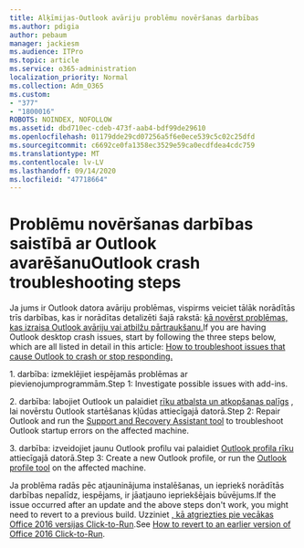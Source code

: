 ```yaml
---
title: Alķīmijas-Outlook avāriju problēmu novēršanas darbības
ms.author: pdigia
author: pebaum
manager: jackiesm
ms.audience: ITPro
ms.topic: article
ms.service: o365-administration
localization_priority: Normal
ms.collection: Adm_O365
ms.custom:
- "377"
- "1800016"
ROBOTS: NOINDEX, NOFOLLOW
ms.assetid: dbd710ec-cdeb-473f-aab4-bdf99de29610
ms.openlocfilehash: 01179dde29cd07256a5f6e0ece539c5c02c25dfd
ms.sourcegitcommit: c6692ce0fa1358ec3529e59ca0ecdfdea4cdc759
ms.translationtype: MT
ms.contentlocale: lv-LV
ms.lasthandoff: 09/14/2020
ms.locfileid: "47718664"
---
```

# <a name="outlook-crash-troubleshooting-steps"></a><span data-ttu-id="71ebf-102">Problēmu novēršanas darbības saistībā ar Outlook avarēšanu</span><span class="sxs-lookup"><span data-stu-id="71ebf-102">Outlook crash troubleshooting steps</span></span>

<span data-ttu-id="71ebf-103">Ja jums ir Outlook datora avāriju problēmas, vispirms veiciet tālāk norādītās trīs darbības, kas ir norādītas detalizēti šajā rakstā: [kā novērst problēmas, kas izraisa Outlook avāriju vai atbilžu pārtraukšanu.](https://docs.microsoft.com/exchange/troubleshoot/outlook-crashes/crash-issues)</span><span class="sxs-lookup"><span data-stu-id="71ebf-103">If you are having Outlook desktop crash issues, start by following the three steps below, which are all listed in detail in this article: [How to troubleshoot issues that cause Outlook to crash or stop responding.](https://docs.microsoft.com/exchange/troubleshoot/outlook-crashes/crash-issues)</span></span>
  
<span data-ttu-id="71ebf-104">1. darbība: izmeklējiet iespējamās problēmas ar pievienojumprogrammām.</span><span class="sxs-lookup"><span data-stu-id="71ebf-104">Step 1: Investigate possible issues with add-ins.</span></span>
  
<span data-ttu-id="71ebf-105">2. darbība: labojiet Outlook un palaidiet [rīku atbalsta un atkopšanas palīgs](https://aka.ms/SaRA-OutlookWontStart) , lai novērstu Outlook startēšanas kļūdas attiecīgajā datorā.</span><span class="sxs-lookup"><span data-stu-id="71ebf-105">Step 2: Repair Outlook and run the [Support and Recovery Assistant tool](https://aka.ms/SaRA-OutlookWontStart) to troubleshoot Outlook startup errors on the affected machine.</span></span>
  
<span data-ttu-id="71ebf-106">3. darbība: izveidojiet jaunu Outlook profilu vai palaidiet [Outlook profila rīku](https://aka.ms/SaRA-OutlookSetupProfile) attiecīgajā datorā.</span><span class="sxs-lookup"><span data-stu-id="71ebf-106">Step 3: Create a new Outlook profile, or run the [Outlook profile tool](https://aka.ms/SaRA-OutlookSetupProfile) on the affected machine.</span></span>
  
<span data-ttu-id="71ebf-107">Ja problēma radās pēc atjauninājuma instalēšanas, un iepriekš norādītās darbības nepalīdz, iespējams, ir jāatjauno iepriekšējais būvējums.</span><span class="sxs-lookup"><span data-stu-id="71ebf-107">If the issue occurred after an update and the above steps don't work, you might need to revert to a previous build.</span></span> <span data-ttu-id="71ebf-108">Uzziniet [, kā atgriezties pie vecākas Office 2016 versijas Click-to-Run](https://support.microsoft.com/help/2770432).</span><span class="sxs-lookup"><span data-stu-id="71ebf-108">See [How to revert to an earlier version of Office 2016 Click-to-Run](https://support.microsoft.com/help/2770432).</span></span>
  